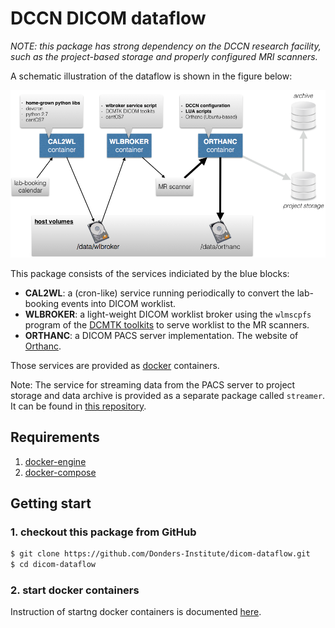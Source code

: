 # DCCN DICOM dataflow

_NOTE: this package has strong dependency on the DCCN research facility, such as the project-based storage and properly configured MRI scanners._

A schematic illustration of the dataflow is shown in the figure below:

![](dicom_dataflow_docker_containers.png)

This package consists of the services indiciated by the blue blocks:

- __CAL2WL__: a (cron-like) service running periodically to convert the lab-booking events into DICOM worklist.
- __WLBROKER__: a light-weight DICOM worklist broker using the `wlmscpfs` program of the [DCMTK toolkits](http://dicom.offis.de) to serve worklist to the MR scanners.
- __ORTHANC__: a DICOM PACS server implementation. The website of [Orthanc](http://www.orthanc-server.com/).

Those services are provided as [docker](http://docker.com) containers.

Note: The service for streaming data from the PACS server to project storage and data archive is provided as a separate package called `streamer`.  It can be found in [this repository](https://github.com/Donders-Institute/streamer).

## Requirements 

1. [docker-engine](https://www.docker.com/products/docker-engine)
1. [docker-compose](https://docs.docker.com/compose/)

## Getting start

### 1. checkout this package from GitHub
 
```bash
$ git clone https://github.com/Donders-Institute/dicom-dataflow.git
$ cd dicom-dataflow
```

### 2. start docker containers

Instruction of startng docker containers is documented [here](docker/README.md).
